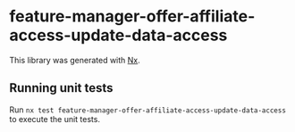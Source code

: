 # feature-manager-offer-affiliate-access-update-data-access

This library was generated with [Nx](https://nx.dev).

## Running unit tests

Run `nx test feature-manager-offer-affiliate-access-update-data-access` to execute the unit tests.
